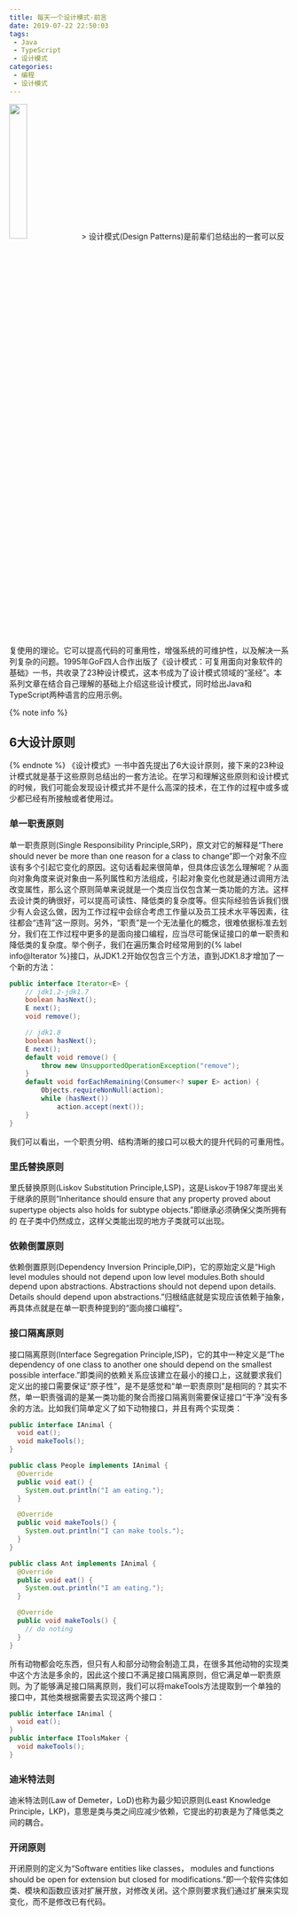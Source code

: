 ```yaml
---
title: 每天一个设计模式-前言
date: 2019-07-22 22:50:03
tags:
 - Java
 - TypeScript
 - 设计模式
categories:
 - 编程
 - 设计模式
---
```

<img src="https://lindenthink.oss-cn-beijing.aliyuncs.com/picture/daily-design-pattern/%E8%AE%BE%E8%AE%A1%E6%A8%A1%E5%BC%8F%E5%9C%A3%E7%BB%8F.jpg" width="25%" height="25%">
> 设计模式(Design Patterns)是前辈们总结出的一套可以反复使用的理论。它可以提高代码的可重用性，增强系统的可维护性，以及解决一系列复杂的问题。1995年GoF四人合作出版了《设计模式：可复用面向对象软件的基础》一书，共收录了23种设计模式，这本书成为了设计模式领域的“圣经”。本系列文章在结合自己理解的基础上介绍这些设计模式，同时给出Java和TypeScript两种语言的应用示例。

<!-- more -->

{% note info %}
## 6大设计原则
{% endnote %}
《设计模式》一书中首先提出了6大设计原则，接下来的23种设计模式就是基于这些原则总结出的一套方法论。在学习和理解这些原则和设计模式的时候，我们可能会发现设计模式并不是什么高深的技术，在工作的过程中或多或少都已经有所接触或者使用过。
### 单一职责原则
单一职责原则(Single Responsibility Principle,SRP)，原文对它的解释是“There should never be more than one reason for a class to change”即一个对象不应该有多个引起它变化的原因。这句话看起来很简单，但具体应该怎么理解呢？从面向对象角度来说对象由一系列属性和方法组成，引起对象变化也就是通过调用方法改变属性，那么这个原则简单来说就是一个类应当仅包含某一类功能的方法。这样去设计类的确很好，可以提高可读性、降低类的复杂度等。但实际经验告诉我们很少有人会这么做，因为工作过程中会综合考虑工作量以及员工技术水平等因素，往往都会“违背”这一原则。另外，“职责”是一个无法量化的概念，很难依据标准去划分，我们在工作过程中更多的是面向接口编程，应当尽可能保证接口的单一职责和降低类的复杂度。举个例子，我们在遍历集合时经常用到的{% label info@Iterator %}接口，从JDK1.2开始仅包含三个方法，直到JDK1.8才增加了一个新的方法：
```java
public interface Iterator<E> {
    // jdk1.2-jdk1.7
    boolean hasNext();
    E next();
    void remove();

    // jdk1.8
    boolean hasNext();
    E next();
    default void remove() {
        throw new UnsupportedOperationException("remove");
    }
    default void forEachRemaining(Consumer<? super E> action) {
        Objects.requireNonNull(action);
        while (hasNext())
            action.accept(next());
    }
}
```
我们可以看出，一个职责分明、结构清晰的接口可以极大的提升代码的可重用性。
### 里氏替换原则
里氏替换原则(Liskov Substitution Principle,LSP)，这是Liskov于1987年提出关于继承的原则“Inheritance should ensure that any property proved about supertype objects also holds for subtype objects.”即继承必须确保父类所拥有的 在子类中仍然成立，这样父类能出现的地方子类就可以出现。
### 依赖倒置原则
依赖倒置原则(Dependency Inversion Principle,DIP)，它的原始定义是“High level modules should not depend upon low level modules.Both should depend upon abstractions. Abstractions should not depend upon details. Details should depend upon abstractions.”归根结底就是实现应该依赖于抽象，再具体点就是在单一职责种提到的“面向接口编程”。
### 接口隔离原则
接口隔离原则(Interface Segregation Principle,ISP)，它的其中一种定义是“The dependency of one class to another one should depend on the smallest possible interface.”即类间的依赖关系应该建立在最小的接口上，这就要求我们定义出的接口需要保证“原子性”，是不是感觉和“单一职责原则”是相同的？其实不然，单一职责强调的是某一类功能的聚合而接口隔离则需要保证接口“干净”没有多余的方法。比如我们简单定义了如下动物接口，并且有两个实现类：
```java
public interface IAnimal {
  void eat();
  void makeTools();
}

public class People implements IAnimal {
  @Override
  public void eat() {
    System.out.println("I am eating.");
  }

  @Override
  public void makeTools() {
    System.out.println("I can make tools.");
  }
}

public class Ant implements IAnimal {
  @Override
  public void eat() {
    System.out.println("I am eating.");
  }

  @Override
  public void makeTools() {
    // do noting
  }
}
```
所有动物都会吃东西，但只有人和部分动物会制造工具，在很多其他动物的实现类中这个方法是多余的，因此这个接口不满足接口隔离原则，但它满足单一职责原则。为了能够满足接口隔离原则，我们可以将makeTools方法提取到一个单独的接口中，其他类根据需要去实现这两个接口：
```java
public interface IAnimal {
  void eat();
}
public interface IToolsMaker {
  void makeTools();
}
```
### 迪米特法则
迪米特法则(Law of Demeter，LoD)也称为最少知识原则(Least Knowledge Principle，LKP)，意思是类与类之间应减少依赖，它提出的初衷是为了降低类之间的耦合。
### 开闭原则
开闭原则的定义为“Software entities like classes， modules and functions should be open for extension but closed for modifications.”即一个软件实体如类、模块和函数应该对扩展开放，对修改关闭。这个原则要求我们通过扩展来实现变化，而不是修改已有代码。